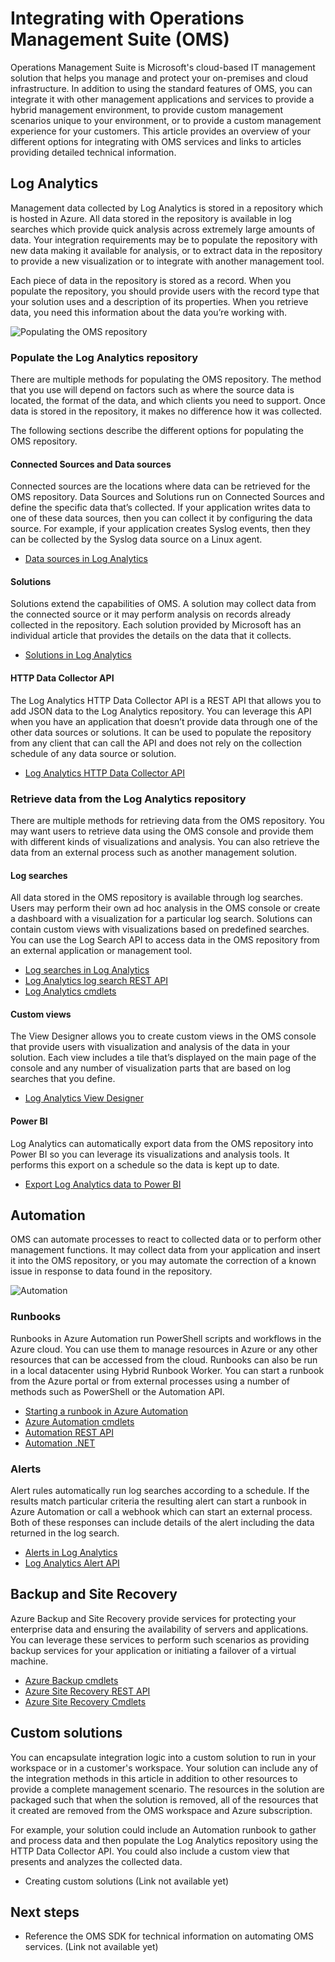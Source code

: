 <properties
   pageTitle="Integrating with Operations Management Suite (OMS) | Microsoft Azure"
   description="In addition to using the standard features of OMS, you can integrate it with other management applications and services to provide a hybrid management environment, to provide custom management scenarios unique to your environment, or to provide a custom management experience for your customers.  This article provides an overview of your different options for integrating with OMS and links to articles providing detailed technical information."
   services="operations-management-suite"
   documentationCenter=""
   authors="bwren"
   manager="jwhit"
   editor="tysonn" />
<tags
   ms.service="operations-management-suite"
   ms.devlang="na"
   ms.topic="get-started-article"
   ms.tgt_pltfrm="na"
   ms.workload="infrastructure-services"
   ms.date="09/08/2016"
   ms.author="bwren" />

# Integrating with Operations Management Suite (OMS)

Operations Management Suite is Microsoft's cloud-based IT management solution that helps you manage and protect your on-premises and cloud infrastructure.  In addition to using the standard features of OMS, you can integrate it with other management applications and services to provide a hybrid management environment, to provide custom management scenarios unique to your environment, or to provide a custom management experience for your customers.  This article provides an overview of your different options for integrating with OMS services and links to articles providing detailed technical information. 



## Log Analytics
Management data collected by Log Analytics is stored in a repository which is hosted in Azure.  All data stored in the repository is available in log searches which provide quick analysis across extremely large amounts of data.  Your integration requirements may be to populate the repository with new data making it available for analysis, or to extract data in the repository to provide a new visualization or to integrate with another management tool.

Each piece of data in the repository is stored as a record.  When you populate the repository, you should provide users with the record type that your solution uses and a description of its properties.  When you retrieve data, you need this information about the data you’re working with.

![Populating the OMS repository](media/operations-management-suite-integration/repository.png)


### Populate the Log Analytics repository
There are multiple methods for populating the OMS repository.  The method that you use will depend on factors such as where the source data is located, the format of the data, and which clients you need to support.  Once data is stored in the repository, it makes no difference how it was collected.

The following sections describe the different options for populating the OMS repository.

#### Connected Sources and Data sources 
Connected sources are the locations where data can be retrieved for the OMS repository.  Data Sources and Solutions run on Connected Sources and define the specific data that’s collected.  If your application writes data to one of these data sources, then you can collect it by configuring the data source.  For example, if your application creates Syslog events, then they can be collected by the Syslog data source on a Linux agent.

- [Data sources in Log Analytics](../log-analytics/log-analytics-data-sources.md)

#### Solutions

Solutions extend the capabilities of OMS.  A solution may collect data from the connected source or it may perform analysis on records already collected in the repository.  Each solution provided by Microsoft has an individual article that provides the details on the data that it collects.

- [Solutions in Log Analytics](../log-analytics/log-analytics-add-solutions.md)



#### HTTP Data Collector API

The Log Analytics HTTP Data Collector API is a REST API that allows you to add JSON data to the Log Analytics repository.  You can leverage this API when you have an application that doesn’t provide data through one of the other data sources or solutions.  It can be used to populate the repository from any client that can call the API and does not rely on the collection schedule of any data source or solution.

- [Log Analytics HTTP Data Collector API](../log-analytics/log-analytics-data-collector-api.md)


### Retrieve data from the Log Analytics repository

There are multiple methods for retrieving data from the OMS repository.  You may want users to retrieve data using the OMS console and provide them with different kinds of visualizations and analysis.  You can also retrieve the data from an external process such as another management solution.

#### Log searches

All data stored in the OMS repository is available through log searches.  Users may perform their own ad hoc analysis in the OMS console or create a dashboard with a visualization for a particular log search.  Solutions can contain custom views with visualizations based on predefined searches.  You can use the Log Search API to access data in the OMS repository from an external application or management tool.  

- [Log searches in Log Analytics](../log-analytics/log-analytics-log-searches.md)
- [Log Analytics log search REST API](../log-analytics/log-analytics-log-search-api.md)
- [Log Analytics cmdlets](https://msdn.microsoft.com/library/mt188224.aspx)



#### Custom views 
The View Designer allows you to create custom views in the OMS console that provide users with visualization and analysis of the data in your solution.  Each view includes a tile that’s displayed on the main page of the console and any number of visualization parts that are based on log searches that you define.
  
- [Log Analytics View Designer](../log-analytics/log-analytics-view-designer.md)


#### Power BI

Log Analytics can automatically export data from the OMS repository into Power BI so you can leverage its visualizations and analysis tools.  It performs this export on a schedule so the data is kept up to date. 

- [Export Log Analytics data to Power BI](../log-analytics/log-analytics-powerbi.md)




## Automation

OMS can automate processes to react to collected data or to perform other management functions.  It may collect data from your application and insert it into the OMS repository, or you may automate the correction of a known issue in response to data found in the repository. 

![Automation](media/operations-management-suite-integration/automate.png)

### Runbooks

Runbooks in Azure Automation run PowerShell scripts and workflows in the Azure cloud.  You can use them to manage resources in Azure or any other resources that can be accessed from the cloud.  Runbooks can also be run in a local datacenter using Hybrid Runbook Worker.  You can start a runbook from the Azure portal or from external processes using a number of methods such as PowerShell or the Automation API.

- [Starting a runbook in Azure Automation](../automation/automation-starting-a-runbook.md)
- [Azure Automation cmdlets](https://msdn.microsoft.com/library/dn690262.aspx)
- [Automation REST API](https://msdn.microsoft.com/library/mt662285.aspx)
- [Automation .NET](https://msdn.microsoft.com//library/mt465763.aspx)

### Alerts

Alert rules automatically run log searches according to a schedule.  If the results match particular criteria the resulting alert can start a runbook in Azure Automation or call a webhook which can start an external process.  Both of these responses can include details of the alert including the data returned in the log search.

- [Alerts in Log Analytics](../log-analytics/log-analytics-alerts.md)
- [Log Analytics Alert API](../log-analytics/log-analytics-api-alerts.md)


## Backup and Site Recovery

Azure Backup and Site Recovery provide services for protecting your enterprise data and ensuring the availability of servers and applications.  You can leverage these services to perform such scenarios as providing backup services for your application or initiating a failover of a virtual machine.

- [Azure Backup cmdlets](https://msdn.microsoft.com/library/mt619253.aspx)
- [Azure Site Recovery REST API](https://msdn.microsoft.com/library/azure/mt750497.aspx)
- [Azure Site Recovery Cmdlets](https://msdn.microsoft.com/library/mt637930.aspx)

## Custom solutions

You can encapsulate integration logic into a custom solution to run in your workspace or in a customer's workspace.  Your solution can include any of the integration methods in this article in addition to other resources to provide a complete management scenario.  The resources in the solution are packaged such that when the solution is removed, all of the resources that it created are removed from the OMS workspace and Azure subscription.

For example, your solution could include an Automation runbook to gather and process data and then populate the Log Analytics repository using the HTTP Data Collector API.  You could also include a custom view that presents and analyzes the collected data.  

- Creating custom solutions (Link not available yet)    

## Next steps
- Reference the OMS SDK for technical information on automating OMS services.  (Link not available yet) 
